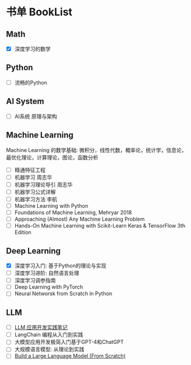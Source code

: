 # 书单 BookList

## Math

- [x] 深度学习的数学

## Python

- [ ] 流畅的Python

## AI System

- [ ] AI系统 原理与架构

## Machine Learning

Machine Learning 的数学基础: 微积分，线性代数，概率论，统计学，信息论，最优化理论，计算理论，图论，函数分析

- [ ] 精通特征工程
- [ ] 机器学习 周志华
- [ ] 机器学习理论导引 周志华
- [ ] 机器学习公式详解
- [ ] 机器学习方法 李航
- [ ] Machine Learning with Python
- [ ] Foundations of Machine Learning, Mehryar 2018
- [ ] Approaching (Almost) Any Machine Learning Problem
- [ ] Hands-On Machine Learning with Scikit-Learn Keras & TensorFlow 3th Edition

## Deep Learning

- [x] 深度学习入门: 基于Python的理论与实现
- [ ] 深度学习进阶: 自然语言处理
- [ ] 深度学习调参指南
- [ ] Deep Learning with PyTorch
- [ ] Neural Networsk from Scratch in Python

## LLM

- [ ] [LLM 应用开发实践笔记](https://aitutor.liduos.com/)
- [ ] LangChain 编程从入门到实践
- [ ] 大模型应用开发极简入门基于GPT-4和ChatGPT
- [ ] 大规模语言模型: 从理论到实践
- [ ] [Build a Large Language Model (From Scratch)](https://livebook.manning.com/book/build-a-large-language-model-from-scratch/welcome/v-8/)
